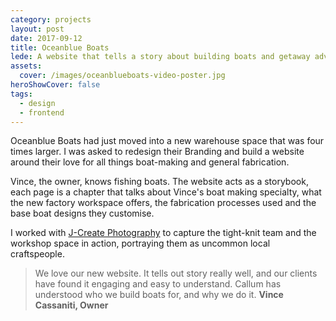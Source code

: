 ```yaml
---
category: projects
layout: post
date: 2017-09-12
title: Oceanblue Boats
lede: A website that tells a story about building boats and getaway adventures.
assets: 
  cover: /images/oceanblueboats-video-poster.jpg
heroShowCover: false
tags: 
  - design
  - frontend
---
```


Oceanblue Boats had just moved into a new warehouse space that was four times larger. I was asked to redesign their Branding and build a website around their love for all things boat-making and general fabrication.

<Media ratio="1039/1500" image="/images/oceanblueboats-video-poster.jpg" />

<Media ratio="708/1500" image="/images/oceanblueboats-mobile-screens-dark.png" />

<!-- <MediaVideo src="/images/oceanblueboats-desktop-video.mp4" /> -->

Vince, the owner, knows fishing boats. The website acts as a storybook, each page is a chapter that talks about Vince's boat making specialty, what the new factory workspace offers, the fabrication processes used and the base boat designs they customise.

I worked with [J-Create Photography](http://j-create.com.au/) to capture the tight-knit team and the workshop space in action, portraying them as uncommon local craftspeople.

> We love our new website. It tells out story really well, and our clients have found it engaging and easy to understand. Callum has understood who we build boats for, and why we do it. **Vince Cassaniti, Owner**

<MediaVideo frame src="287001487" ratio="540/779" />

<!-- <Media ratio="3389/1560" frame image="/images/oceanblueboats-layout-d.jpg" /> -->

<!-- Over time, we'll continue to document their boat-making and improve the website to suit their audience. This will leave Vince & his crew with more time to do what they do best. -->

<!-- @[MarkdownNote](note="Frontend development done in collaboration with <a href='https://github.com/BarryPH'> Barry Phillip Hall.</a>") -->

<PostButton link="https://oceanblueboats.com.au" label="Visit Oceanblue Boats" />

<script>
import Media from "../../src/components/Media";
import MediaVideo from "../../src/components/MediaVideo";
import PostButton from "../../src/components/PostButton";
export default {
  components: {
    Media,
    MediaVideo,
    PostButton
  }
}
</script>
